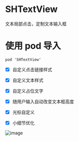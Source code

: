# SHTextView
文本局部点击，定制文本输入框

# 使用 pod 导入

```
pod 'SHTextView'
```

- [x] 自定义点击链接样式
- [x] 自定义文本样式
- [x] 自定义占位文字
- [x] 随用户输入自动改变文本框高度
- [x] 光标自定义
- [x] 小细节优化


![image](https://github.com/CCSH/SHTextView/blob/master/QQ20190523-172440-HD.gif)
